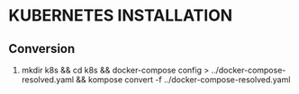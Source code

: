 # KUBERNETES INSTALLATION

## Conversion
1. mkdir k8s && cd k8s && docker-compose config > ../docker-compose-resolved.yaml && kompose convert -f ../docker-compose-resolved.yaml
